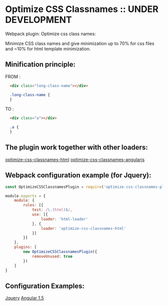 # Optimize CSS Classnames :: UNDER DEVELOPMENT

Webpack plugin: Optimize css class names:

Minimize CSS class names and give minimization up to 70% for css files
and ~10% for html template minimization.

## Minification principle:

FROM :
```html
  <div class="long-class-name"></div>
```
```css
  .long-class-name {
  }
```
TO :
```html
  <div class="a"></div>
```
```css
  .a {
  }
```

## The plugin work together with other loaders:

[optimize-css-classnames-html](https://github.com/vreshch/optimize-css-classnames-html)
[optimize-css-classnames-angularjs](https://github.com/vreshch/optimize-css-classnames-angularjs)

## Webpack configuration example (for Jquery):

```js
const OptimizeCSSClassnamesPlugin = require('optimize-css-classnames-plugin');

module.exports = {
    module: {
        rules: [{
            test: /\.(html)$/,
            use: [{
                loader: 'html-loader'
            }, {
                loader: 'optimize-css-classnames-html'
            }]
        }]
    },
    plugins: [
        new OptimizeCSSClassnamesPlugin({
            removeUnused: true
        })
    ]
}
```

## Configuration Examples:
[Jquery](https://github.com/vreshch/optimize-css-classnames-examples/tree/master/1)
[Angular 1.5](https://github.com/vreshch/optimize-css-classnames-examples/tree/master/2)

